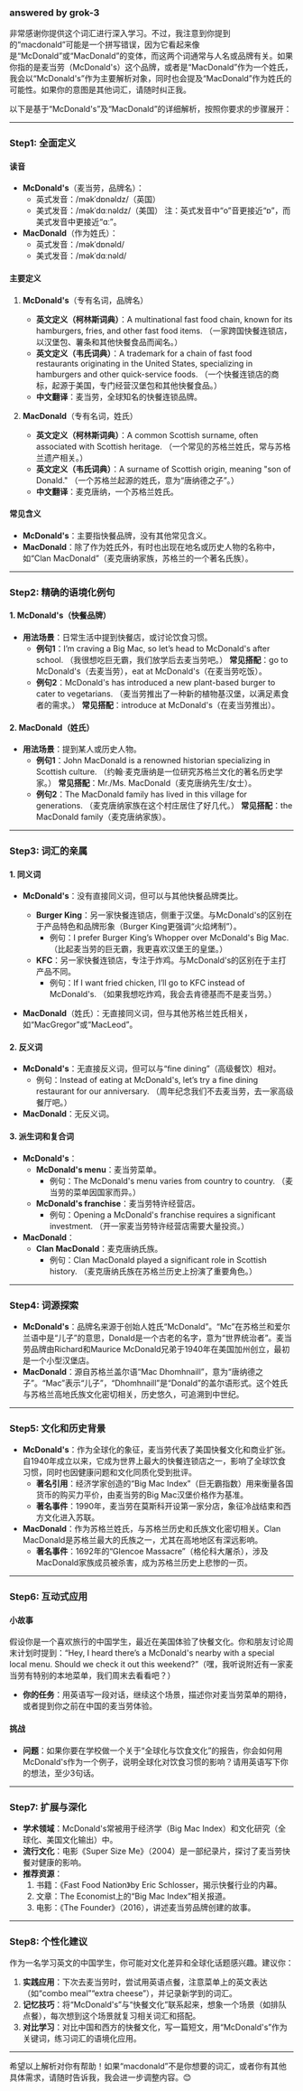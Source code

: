 ### answered by grok-3
非常感谢你提供这个词汇进行深入学习。不过，我注意到你提到的“macdonald”可能是一个拼写错误，因为它看起来像是“McDonald”或“MacDonald”的变体，而这两个词通常与人名或品牌有关。如果你指的是麦当劳（McDonald's）这个品牌，或者是“MacDonald”作为一个姓氏，我会以“McDonald's”作为主要解析对象，同时也会提及“MacDonald”作为姓氏的可能性。如果你的意图是其他词汇，请随时纠正我。

以下是基于“McDonald's”及“MacDonald”的详细解析，按照你要求的步骤展开：

---

### Step1: 全面定义
#### 读音
- **McDonald's**（麦当劳，品牌名）：
  - 英式发音：/məkˈdɒnəldz/（英国）
  - 美式发音：/məkˈdɑːnəldz/（美国）
  注：英式发音中“o”音更接近“ɒ”，而美式发音中更接近“ɑː”。
- **MacDonald**（作为姓氏）：
  - 英式发音：/məkˈdɒnəld/
  - 美式发音：/məkˈdɑːnəld/

#### 主要定义
1. **McDonald's**（专有名词，品牌名）
   - **英文定义（柯林斯词典）**：A multinational fast food chain, known for its hamburgers, fries, and other fast food items.
     （一家跨国快餐连锁店，以汉堡包、薯条和其他快餐食品而闻名。）
   - **英文定义（韦氏词典）**：A trademark for a chain of fast food restaurants originating in the United States, specializing in hamburgers and other quick-service foods.
     （一个快餐连锁店的商标，起源于美国，专门经营汉堡包和其他快餐食品。）
   - **中文翻译**：麦当劳，全球知名的快餐连锁品牌。

2. **MacDonald**（专有名词，姓氏）
   - **英文定义（柯林斯词典）**：A common Scottish surname, often associated with Scottish heritage.
     （一个常见的苏格兰姓氏，常与苏格兰遗产相关。）
   - **英文定义（韦氏词典）**：A surname of Scottish origin, meaning "son of Donald."
     （一个苏格兰起源的姓氏，意为“唐纳德之子”。）
   - **中文翻译**：麦克唐纳，一个苏格兰姓氏。

#### 常见含义
- **McDonald's**：主要指快餐品牌，没有其他常见含义。
- **MacDonald**：除了作为姓氏外，有时也出现在地名或历史人物的名称中，如“Clan MacDonald”（麦克唐纳家族，苏格兰的一个著名氏族）。

---

### Step2: 精确的语境化例句
#### 1. McDonald's（快餐品牌）
- **用法场景**：日常生活中提到快餐店，或讨论饮食习惯。
  - **例句1**：I’m craving a Big Mac, so let’s head to McDonald's after school.
    （我很想吃巨无霸，我们放学后去麦当劳吧。）
    **常见搭配**：go to McDonald's（去麦当劳），eat at McDonald's（在麦当劳吃饭）。
  - **例句2**：McDonald's has introduced a new plant-based burger to cater to vegetarians.
    （麦当劳推出了一种新的植物基汉堡，以满足素食者的需求。）
    **常见搭配**：introduce at McDonald's（在麦当劳推出）。

#### 2. MacDonald（姓氏）
- **用法场景**：提到某人或历史人物。
  - **例句1**：John MacDonald is a renowned historian specializing in Scottish culture.
    （约翰·麦克唐纳是一位研究苏格兰文化的著名历史学家。）
    **常见搭配**：Mr./Ms. MacDonald（麦克唐纳先生/女士）。
  - **例句2**：The MacDonald family has lived in this village for generations.
    （麦克唐纳家族在这个村庄居住了好几代。）
    **常见搭配**：the MacDonald family（麦克唐纳家族）。

---

### Step3: 词汇的亲属
#### 1. 同义词
- **McDonald's**：没有直接同义词，但可以与其他快餐品牌类比。
  - **Burger King**：另一家快餐连锁店，侧重于汉堡。与McDonald's的区别在于产品特色和品牌形象（Burger King更强调“火焰烤制”）。
    - 例句：I prefer Burger King’s Whopper over McDonald's Big Mac.
      （比起麦当劳的巨无霸，我更喜欢汉堡王的皇堡。）
  - **KFC**：另一家快餐连锁店，专注于炸鸡。与McDonald's的区别在于主打产品不同。
    - 例句：If I want fried chicken, I’ll go to KFC instead of McDonald's.
      （如果我想吃炸鸡，我会去肯德基而不是麦当劳。）

- **MacDonald**（姓氏）：无直接同义词，但与其他苏格兰姓氏相关，如“MacGregor”或“MacLeod”。

#### 2. 反义词
- **McDonald's**：无直接反义词，但可以与“fine dining”（高级餐饮）相对。
  - 例句：Instead of eating at McDonald's, let’s try a fine dining restaurant for our anniversary.
    （周年纪念我们不去麦当劳，去一家高级餐厅吧。）
- **MacDonald**：无反义词。

#### 3. 派生词和复合词
- **McDonald's**：
  - **McDonald's menu**：麦当劳菜单。
    - 例句：The McDonald's menu varies from country to country.
      （麦当劳的菜单因国家而异。）
  - **McDonald's franchise**：麦当劳特许经营店。
    - 例句：Opening a McDonald's franchise requires a significant investment.
      （开一家麦当劳特许经营店需要大量投资。）
- **MacDonald**：
  - **Clan MacDonald**：麦克唐纳氏族。
    - 例句：Clan MacDonald played a significant role in Scottish history.
      （麦克唐纳氏族在苏格兰历史上扮演了重要角色。）

---

### Step4: 词源探索
- **McDonald's**：品牌名来源于创始人姓氏“McDonald”。“Mc”在苏格兰和爱尔兰语中是“儿子”的意思，Donald是一个古老的名字，意为“世界统治者”。麦当劳品牌由Richard和Maurice McDonald兄弟于1940年在美国加州创立，最初是一个小型汉堡店。
- **MacDonald**：源自苏格兰盖尔语“Mac Dhomhnaill”，意为“唐纳德之子”。“Mac”表示“儿子”，“Dhomhnaill”是“Donald”的盖尔语形式。这个姓氏与苏格兰高地氏族文化密切相关，历史悠久，可追溯到中世纪。

---

### Step5: 文化和历史背景
- **McDonald's**：作为全球化的象征，麦当劳代表了美国快餐文化和商业扩张。自1940年成立以来，它成为世界上最大的快餐连锁店之一，影响了全球饮食习惯，同时也因健康问题和文化同质化受到批评。
  - **著名引用**：经济学家创造的“Big Mac Index”（巨无霸指数）用来衡量各国货币的购买力平价，由麦当劳的Big Mac汉堡价格作为基准。
  - **著名事件**：1990年，麦当劳在莫斯科开设第一家分店，象征冷战结束和西方文化进入苏联。
- **MacDonald**：作为苏格兰姓氏，与苏格兰历史和氏族文化密切相关。Clan MacDonald是苏格兰最大的氏族之一，尤其在高地地区有深远影响。
  - **著名事件**：1692年的“Glencoe Massacre”（格伦科大屠杀），涉及MacDonald家族成员被杀害，成为苏格兰历史上悲惨的一页。

---

### Step6: 互动式应用
#### 小故事
假设你是一个喜欢旅行的中国学生，最近在美国体验了快餐文化。你和朋友讨论周末计划时提到：“Hey, I heard there’s a McDonald's nearby with a special local menu. Should we check it out this weekend?”（嘿，我听说附近有一家麦当劳有特别的本地菜单，我们周末去看看吧？）
- **你的任务**：用英语写一段对话，继续这个场景，描述你对麦当劳菜单的期待，或者提到你之前在中国的麦当劳体验。

#### 挑战
- **问题**：如果你要在学校做一个关于“全球化与饮食文化”的报告，你会如何用McDonald's作为一个例子，说明全球化对饮食习惯的影响？请用英语写下你的想法，至少3句话。

---

### Step7: 扩展与深化
- **学术领域**：McDonald's常被用于经济学（Big Mac Index）和文化研究（全球化、美国文化输出）中。
- **流行文化**：电影《Super Size Me》（2004）是一部纪录片，探讨了麦当劳快餐对健康的影响。
- **推荐资源**：
  1. 书籍：《Fast Food Nation》by Eric Schlosser，揭示快餐行业的内幕。
  2. 文章：The Economist上的“Big Mac Index”相关报道。
  3. 电影：《The Founder》（2016），讲述麦当劳品牌创建的故事。

---

### Step8: 个性化建议
作为一名学习英文的中国学生，你可能对文化差异和全球化话题感兴趣。建议你：
1. **实践应用**：下次去麦当劳时，尝试用英语点餐，注意菜单上的英文表达（如“combo meal”“extra cheese”），并记录新学到的词汇。
2. **记忆技巧**：将“McDonald's”与“快餐文化”联系起来，想象一个场景（如排队点餐），每次想到这个场景就复习相关词汇和搭配。
3. **对比学习**：对比中国和西方的快餐文化，写一篇短文，用“McDonald's”作为关键词，练习词汇的语境化应用。

---

希望以上解析对你有帮助！如果“macdonald”不是你想要的词汇，或者你有其他具体需求，请随时告诉我，我会进一步调整内容。😊